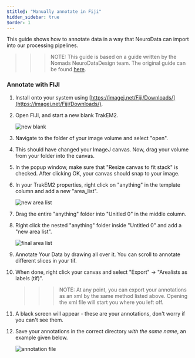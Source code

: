 ```yaml
---
$title@: "Manually annotate in Fiji"
hidden_sidebar: true
$order: 1
---
```


This guide shows how to annotate data in a way that NeuroData can import into our processing pipelines.

>>>NOTE: This guide is based on a guide written by the Nomads NeuroDataDesign team.  The original guide can be found [here](https://neurodata-annotator.readthedocs.io/en/latest/).

### Annotate with FIJI

1. Install onto your system using [https://imagej.net/Fiji/Downloads/](https://imagej.net/Fiji/Downloads/).

2. Open FIJI, and start a new blank TrakEM2.

    ![new blank](/static/images/help/new_blank.png "new blank")

3. Navigate to the folder of your image volume and select "open".

4. This should have changed your ImageJ canvas. Now, drag your volume from your folder into the canvas.

5. In the popup window, make sure that "Resize canvas to fit stack" is checked. After clicking OK, your canvas should snap to your image.

6. In your TrakEM2 properties, right click on "anything" in the template column and add a new "area_list".

    ![new area list](/static/images/help/new_area_list.png "new area list")

7. Drag the entire "anything" folder into "Unitled 0" in the middle column.

8. Right click the nested "anything" folder inside "Untitled 0" and add a "new area list".

    ![final area list](/static/images/help/final_area_list.png "final area list")

9. Annotate Your Data by drawing all over it. You can scroll to annotate different slices in your tif.

10. When done, right click your canvas and select "Export" -> "Arealists as labels (tif)".

    >>>NOTE: At any point, you can export your annotations as an xml by the same method listed above. Opening the xml file will start you where you left off.

11. A black screen will appear - these are your annotations, don't worry if you can't see them.

12. Save your annotations in the correct directory *with the same name*, an example given below.

    ![annotation file](/static/images/help/annotation_file.png "annotation file")
    